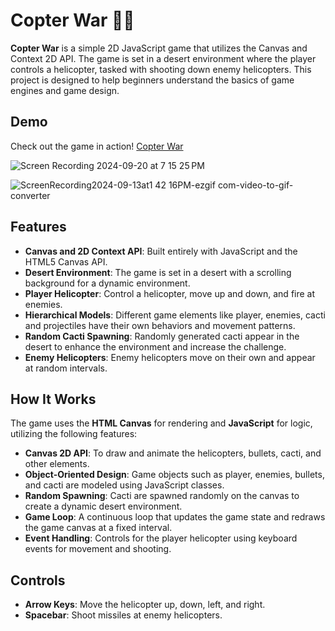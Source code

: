 # Copter War 🚁🔥

**Copter War** is a simple 2D JavaScript game that utilizes the Canvas and Context 2D API. The game is set in a desert
environment where the player controls a helicopter, tasked with shooting down enemy helicopters. This project is
designed to help beginners understand the basics of game engines and game design.

## Demo

Check out the game in action!
[Copter War](https://yashas-hm.github.io/copter-war/)

![Screen Recording 2024-09-20 at 7 15 25 PM](https://github.com/user-attachments/assets/5df74940-63af-4d02-8e6b-8b1ab0d65613)

![ScreenRecording2024-09-13at1 42 16PM-ezgif com-video-to-gif-converter](https://github.com/user-attachments/assets/bb6b63c5-f354-4808-81a1-b230a60768c0)

## Features

- **Canvas and 2D Context API**: Built entirely with JavaScript and the HTML5 Canvas API.
- **Desert Environment**: The game is set in a desert with a scrolling background for a dynamic environment.
- **Player Helicopter**: Control a helicopter, move up and down, and fire at enemies.
- **Hierarchical Models**: Different game elements like player, enemies, cacti and projectiles have their own behaviors
  and movement patterns.
- **Random Cacti Spawning**: Randomly generated cacti appear in the desert to enhance the environment and increase the
  challenge.
- **Enemy Helicopters**: Enemy helicopters move on their own and appear at random intervals.

[//]: # (- **Collision Detection**: Detect collisions between bullets and enemy helicopters.)

[//]: # (- **Score System**: Earn points by shooting down enemy helicopters.)

[//]: # (- **Game Over**: The game ends when the player is hit by an enemy helicopter.)

## How It Works

The game uses the **HTML Canvas** for rendering and **JavaScript** for logic, utilizing the following features:

- **Canvas 2D API**: To draw and animate the helicopters, bullets, cacti, and other elements.
- **Object-Oriented Design**: Game objects such as player, enemies, bullets, and cacti are modeled using JavaScript
  classes.
- **Random Spawning**: Cacti are spawned randomly on the canvas to create a dynamic desert environment.
- **Game Loop**: A continuous loop that updates the game state and redraws the game canvas at a fixed interval.
- **Event Handling**: Controls for the player helicopter using keyboard events for movement and shooting.

## Controls

- **Arrow Keys**: Move the helicopter up, down, left, and right.
- **Spacebar**: Shoot missiles at enemy helicopters.
